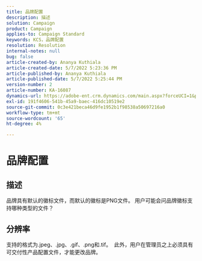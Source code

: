 ```yaml
---
title: 品牌配置
description: 描述
solution: Campaign
product: Campaign
applies-to: Campaign Standard
keywords: KCS，品牌配置
resolution: Resolution
internal-notes: null
bug: false
article-created-by: Ananya Kuthiala
article-created-date: 5/7/2022 5:23:36 PM
article-published-by: Ananya Kuthiala
article-published-date: 5/7/2022 5:25:44 PM
version-number: 2
article-number: KA-16087
dynamics-url: https://adobe-ent.crm.dynamics.com/main.aspx?forceUCI=1&pagetype=entityrecord&etn=knowledgearticle&id=eb93d768-2ace-ec11-a7b5-0022480a8e40
exl-id: 191f4606-541b-45a9-baec-416dc10519e2
source-git-commit: 0c3e421beca46d9fe1952b1f98538a50697216a0
workflow-type: tm+mt
source-wordcount: '65'
ht-degree: 4%

---
```


# 品牌配置

## 描述


品牌具有默认的徽标文件，而默认的徽标是PNG文件。 用户可能会问品牌徽标支持哪种类型的文件？


## 分辨率


支持的格式为.jpeg、.jpg、.gif、.png和.tif。  此外，用户在管理员之上必须具有可交付性产品配置文件，才能更改品牌。

